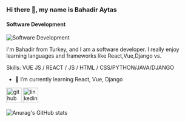 ### Hi there 👋, my name is Bahadir Aytas
#### Software Development
![Software Development](https://arturssmirnovs.github.io/github-profile-readme-generator/images/banner.png)

I'm Bahadir from Turkey, and I am a software developer. I really enjoy learning languages and frameworks like React,Vue,Django vs.



Skills: VUE JS / REACT / JS / HTML / CSS/PYTHON/JAVA/DJANGO

- 🌱 I’m currently learning React, Vue, Django 


[<img src='https://cdn.jsdelivr.net/npm/simple-icons@3.0.1/icons/github.svg' alt='github' height='40'>](https://github.com/Comen35)  [<img src='https://cdn.jsdelivr.net/npm/simple-icons@3.0.1/icons/linkedin.svg' alt='linkedin' height='40'>](https://www.linkedin.com/in/bahadir-aytas/)  



![Anurag's GitHub stats](https://github-readme-stats.vercel.app/api?username=comen35&theme=darcula&show_icons=true)

